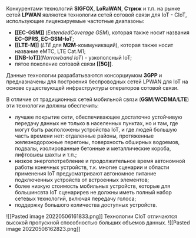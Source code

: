 Конкурентами технологий **SIGFOX**, **LoRaWAN**, **Стриж** и т.п. на рынке сетей **LPWAN** являются технологии сетей сотовой связи для IoT - CIoT, использующие лицензируемые частотные диапазоны:
- **[[EC-GSM]]** (*ExtendedCoverage GSM*), которая также носит названия **EC-GPRS, EC-GSM-IoT**;
- **[[LTE-M]]** (*LTE* для **M2M**-коммуникаций), которая также носит название eMTC, LTE Cat.M1;
- **[[NB-IoT]]**(*Narrowband IoT*) - узкополсный IoT;
- пятое поколение сотовой связи **[[5G]]**.

Данные технологии разрабатываются консорциумом **3GPP** и предназначены для построения беспроводных сетей LPWAN для IoT на основе существующей инфраструктуры операторов сотовой связи.

В отличие от традиционных сетей мобильной связи (**GSM**/**WCDMA**/**LTE**) эти технологии должны обеспечить:
- лучшее покрытие сети, обеспечивающее достаточно устойчивую передачу данных не только в населенных пунктах, но и там, где могут быть расположены устройства IoT, и где людей большую часть времени нет: отдаленные районы, протяженные железнодорожные перегоны, поверхность обширных водоемов, подвалы, изолированные бетонные и металлические короба, лифтовыеы шахты и т.п.;
- низкое энергопотребление и продолжительное время автономной работы конечных устройств, т.к. многие сценарии и области применения IoT предусматривают автономное питание подключенных устройств от встроенных элементов;
- более низкую стоимость мобильных устройств, которые для большинсвта IoT сценарирев не должны иметь полный набор сетевых технологий, включая передачу голоса;
- поддержку большого количества доступных устройств.

![[Pasted image 20220506161833.png]]
Технологии CIoT отличаются высокой пропускной способностью больших объемов данных.
![[Pasted image 20220506162823.png]]